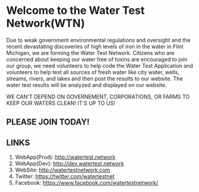 # Welcome to the Water Test Network(WTN)
Due to weak government environmental regulations and oversight and the recent devastating discoveries of high levels of iron in the water in Flint Michigan, we are forming the Water Test Network.  Citizens who are concerned about keeping our water free of toxins are encouraged to join our group, we need volunteers to help code the Water Test Application and volunteers to help test all sources of fresh water like city water, wells, streams, rivers, and lakes and then post the results to our website.  The water test results will be analyzed and displayed on our website.

WE CAN'T DEPEND ON GOVERNEMENT, CORPORATIONS, OR FARMS TO KEEP OUR WATERS CLEAN!  IT'S UP TO US! 

## PLEASE JOIN TODAY!

## LINKS
1. WebApp(Prod): http://watertest.network
2. WebApp(Dev): http://dev.watertest.network
3. WebSite: http://watertestnetwork.com
4. Twitter: https://twitter.com/watertestnet
5. Facebook: https://www.facebook.com/watertestnetwork/ 



